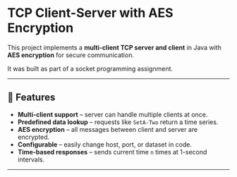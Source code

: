 # TCP Client-Server with AES Encryption

This project implements a **multi-client TCP server and client** in Java with **AES encryption** for secure communication.

It was built as part of a socket programming assignment.

---

## 📌 Features
- **Multi-client support** – server can handle multiple clients at once.
- **Predefined data lookup** – requests like `SetA-Two` return a time series.
- **AES encryption** – all messages between client and server are encrypted.
- **Configurable** – easily change host, port, or dataset in code.
- **Time-based responses** – sends current time `n` times at 1-second intervals.

---




